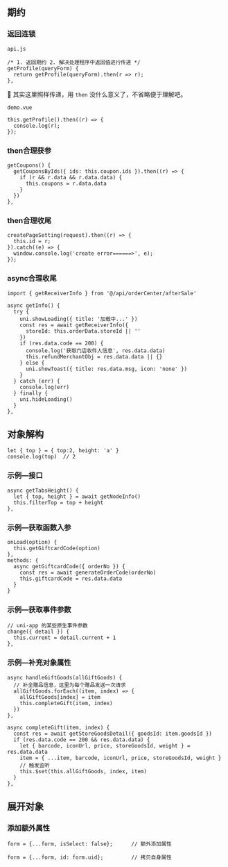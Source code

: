 ## 期约

### 返回连锁

`api.js`

```react
/* 1. 返回期约 2. 解决处理程序中返回值进行传递 */
getProfile(queryForm) {
  return getProfile(queryForm).then(r => r);
},
```

:ghost: 其实这里照样传递，用 `then` 没什么意义了，不省略便于理解吧。

`demo.vue`

```react
this.getProfile().then((r) => {
  console.log(r);
});
```



### then合理获参

```react
getCoupons() {
  getCouponsByIds({ ids: this.coupon.ids }).then((r) => {
    if (r && r.data && r.data.data) {
      this.coupons = r.data.data
    }
  })
},
```



### then合理收尾

```react
createPageSetting(request).then((r) => {
  this.id = r;
}).catch((e) => {
  window.console.log('create error======>', e);
});
```



### async合理收尾

```react
import { getReceiverInfo } from '@/api/orderCenter/afterSale'

async getInfo() {
  try {
    uni.showLoading({ title: '加载中...' })
    const res = await getReceiverInfo({
      storeId: this.orderData.storeId || ''
    })
    if (res.data.code == 200) {
      console.log('获取门店收件人信息', res.data.data)
      this.refundMerchantObj = res.data.data || {}
    } else {
      uni.showToast({ title: res.data.msg, icon: 'none' })
    }
  } catch (err) {
    console.log(err)
  } finally {
    uni.hideLoading()
  }
},
```



## 对象解构

```react
let { top } = { top:2, height: 'a' }
console.log(top)  // 2
```



### 示例—接口

```react
async getTabsHeight() {
  let { top, height } = await getNodeInfo()
  this.filterTop = top + height
},
```



### 示例—获取函数入参

```react
onLoad(option) {
  this.getGiftcardCode(option)
},
methods: {
  async getGiftcardCode({ orderNo }) {
    const res = await generateOrderCode(orderNo)
    this.giftcardCode = res.data.data
  }
}
```



### 示例—获取事件参数

```react
// uni-app 的某些原生事件参数
change({ detail }) {
  this.current = detail.current + 1
},
```



### 示例—补充对象属性

```react
async handleGiftGoods(allGiftGoods) {
  // 补全赠品信息，这里为每个赠品发送一次请求
  allGiftGoods.forEach((item, index) => {
    allGiftGoods[index] = item
    this.completeGift(item, index)
  })
},
    
async completeGift(item, index) {
  const res = await getStoreGoodsDetail({ goodsId: item.goodsId })
  if (res.data.code == 200 && res.data.data) {
    let { barcode, iconUrl, price, storeGoodsId, weight } = res.data.data
    item = { ...item, barcode, iconUrl, price, storeGoodsId, weight }
    // 触发监听
    this.$set(this.allGiftGoods, index, item)
  }
},
```



## 展开对象



### 添加额外属性

```react
form = {...form, isSelect: false};      // 额外添加属性

form = {...form, id: form.uid};         // 拷贝自身属性
```




